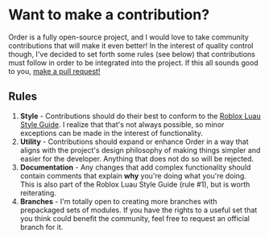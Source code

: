 # Want to make a contribution?
Order is a fully open-source project, and I would love to take community contributions that will make it even better! In the interest of quality control though, I've decided to set forth some rules (see below) that contributions must follow in order to be integrated into the project. If this all sounds good to you, [make a pull request!](https://github.com/michaeldougal/order/compare)

## Rules
1. **Style** - Contributions should do their best to conform to the [Roblox Luau Style Guide](https://roblox.github.io/lua-style-guide/). I realize that that's not always possible, so minor exceptions can be made in the interest of functionality.
2. **Utility** - Contributions should expand or enhance Order in a way that aligns with the project's design philosophy of making things simpler and easier for the developer. Anything that does not do so will be rejected.
3. **Documentation** - Any changes that add complex functionality should contain comments that explain **why** you're doing what you're doing. This is also part of the Roblox Luau Style Guide (rule #1), but is worth reiterating.
4. **Branches** - I'm totally open to creating more branches with prepackaged sets of modules. If you have the rights to a useful set that you think could benefit the community, feel free to request an official branch for it.